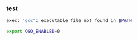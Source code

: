 
### test
```bash 
exec: "gcc": executable file not found in $PATH
```
```bash 
export CGO_ENABLED=0
```

